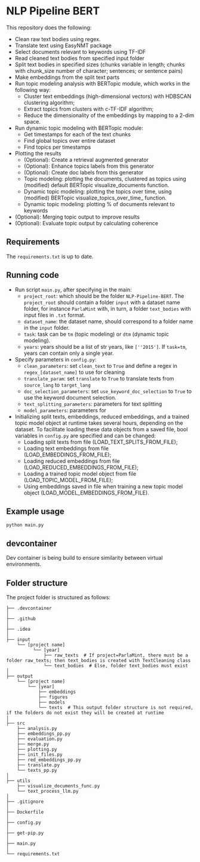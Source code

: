 # NLP Pipeline BERT

This repository does the following:
- Clean raw text bodies using regex.
- Translate text using EasyNMT package
- Select documents relevant to keywords using TF-IDF
- Read cleaned text bodies from specified input folder
- Split text bodies in specified sizes (chunks variable in length; chunks with chunk_size number of character; sentences; or sentence pairs)
- Make embeddings from the split text parts
- Run topic modeling analysis with BERTopic module, which works in the following way:
    - Cluster text embeddings (high-dimensional vectors) with HDBSCAN clustering algorithm;
    - Extract topics from clusters with c-TF-IDF algorithm;
    - Reduce the dimensionality of the embeddings by mapping to a 2-dim space.
- Run dynamic topic modeling with BERTopic module:
    - Get timestamps for each of the text chunks
    - Find global topics over entire dataset
    - Find topics per timestamps
- Plotting the results
    - (Optional): Create a retrieval augmented generator
    - (Optional): Enhance topics labels from this generator
    - (Optional): Create doc labels from this generator
    - Topic modeling: plotting the documents, clustered as topics using (modified) default BERTopic visualize_documents function.
    - Dynamic topic modeling: plotting the topics over time, using (modified) BERTopic visualize_topics_over_time_ function.
    - Dynamic topic modeling: plotting % of documents relevant to keywords
- (Optional): Merging topic output to improve results
- (Optional): Evaluate topic output by calculating coherence

## Requirements

The `requirements.txt` is up to date.

## Running code
- Run script `main.py`, after specifying in the main:
  - `project_root`: which should be the folder `NLP-Pipeline-BERT`. The `project_root` should contain a folder `input` with a dataset name folder, for instance `ParlaMint` with, in turn, a folder `text_bodies` with input files in `.txt` format.
  - `dataset_name`: the dataset name, should correspond to a folder name in the `input` folder.
  - `task`: task can be `tm` (topic modeling) or `dtm` (dynamic topic modeling).
  - `years`: years should be a list of str years, like `[''2015']`. If `task=tm`, years can contain only a single year.
- Specify parameters in `config.py`:
  - `clean_parameters`: set `clean_text` to `True` and define a regex in `regex_[dataset_name]` to use for cleaning
  - `translate_param`: set `translate` to `True` to translate texts from `source_lang` to `target_lang`
  - `doc_selection_parameters`: set `use_keyword_doc_selection` to `True` to use the keyword document selection.
  - `text_splitting_parameters`: parameters for text splitting
  - `model_parameters`: parameters for 
- Initializing split texts, embeddings, reduced embeddings, and a trained topic model object at runtime takes several hours, depending on the dataset. To facilitate loading these data objects from a saved file, bool variables in `config.py` are specified and can be changed:
  - Loading split texts from file (LOAD_TEXT_SPLITS_FROM_FILE);
  - Loading text embeddings from file (LOAD_EMBEDDINGS_FROM_FILE);
  - Loading reduced embeddings from file (LOAD_REDUCED_EMBEDDINGS_FROM_FILE);
  - Loading a trained topic model object from file (LOAD_TOPIC_MODEL_FROM_FILE);
  - Using embeddings saved in file when training a new topic model object (LOAD_MODEL_EMBEDDINGS_FROM_FILE).
 
## Example usage

```commandline
python main.py
```

## devcontainer

Dev container is being build to ensure similarity between virtual environments.

## Folder structure

The project folder is structured as follows:

```text
├── .devcontainer
│
├── .github
│
├── .idea                                                   
│
├── input
    └── [project name]
          └── [year] 
              ├── raw_texts  # If project=ParlaMint, there must be a folder raw_texts; then text_bodies is created with TextCleaning class
              └── text_bodies  # Else, folder text_bodies must exist
│
├── output
    └── [project name]
        └── [year]
            ├── embeddings
            ├── figures
            ├── models
            └── texts  # This output folder structure is not required, if the folders do not exist they will be created at runtime
│                                         
├── src
    ├── analysis.py
    ├── embeddings_pp.py
    ├── evaluation.py
    ├── merge.py
    ├── plotting.py
    ├── init_files.py   
    ├── red_embeddings_pp.py  
    ├── translate.py
    └── texts_pp.py
│                                      
├── utils
    ├── visualize_documents_func.py    
    └── text_process_llm.py                             
│                                      
├── .gitignore
│
├── Dockerfile
│                                      
├── config.py
│                                      
├── get-pip.py
│
├── main.py
│                                      
└── requirements.txt
```